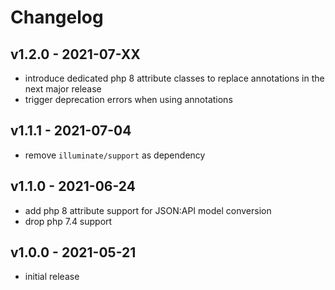 # Changelog

## v1.2.0 - 2021-07-XX

- introduce dedicated php 8 attribute classes to replace annotations in the next major release
- trigger deprecation errors when using annotations

## v1.1.1 - 2021-07-04

- remove `illuminate/support` as dependency

## v1.1.0 - 2021-06-24

- add php 8 attribute support for JSON:API model conversion
- drop php 7.4 support

## v1.0.0 - 2021-05-21

- initial release
